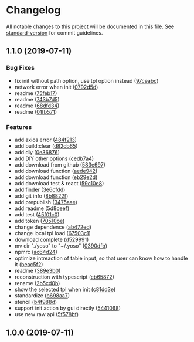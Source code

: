 # Changelog

All notable changes to this project will be documented in this file. See [standard-version](https://github.com/conventional-changelog/standard-version) for commit guidelines.

## 1.1.0 (2019-07-11)


### Bug Fixes

* fix init without path option, use tpl option instead ([97ceabc](https://github.com/Linjovi/yoso/commit/97ceabc))
* network error when init ([0792d5d](https://github.com/Linjovi/yoso/commit/0792d5d))
* readme ([75feb17](https://github.com/Linjovi/yoso/commit/75feb17))
* readme ([743b7d5](https://github.com/Linjovi/yoso/commit/743b7d5))
* readme ([68dfd34](https://github.com/Linjovi/yoso/commit/68dfd34))
* readme ([01fb571](https://github.com/Linjovi/yoso/commit/01fb571))


### Features

* add axios error ([484f213](https://github.com/Linjovi/yoso/commit/484f213))
* add build:clear ([d82cb65](https://github.com/Linjovi/yoso/commit/d82cb65))
* add diy ([0e36876](https://github.com/Linjovi/yoso/commit/0e36876))
* add DIY other options ([cedb7a4](https://github.com/Linjovi/yoso/commit/cedb7a4))
* add download from github ([583e697](https://github.com/Linjovi/yoso/commit/583e697))
* add download function ([aede942](https://github.com/Linjovi/yoso/commit/aede942))
* add download function ([eb29e2d](https://github.com/Linjovi/yoso/commit/eb29e2d))
* add download test & react ([59c10e8](https://github.com/Linjovi/yoso/commit/59c10e8))
* add finder ([3e6cfdd](https://github.com/Linjovi/yoso/commit/3e6cfdd))
* add git info ([8b8822f](https://github.com/Linjovi/yoso/commit/8b8822f))
* add prepublish ([3475aae](https://github.com/Linjovi/yoso/commit/3475aae))
* add readme ([5d8ceef](https://github.com/Linjovi/yoso/commit/5d8ceef))
* add test ([45f01c0](https://github.com/Linjovi/yoso/commit/45f01c0))
* add token ([70510be](https://github.com/Linjovi/yoso/commit/70510be))
* change dependence ([ab472ed](https://github.com/Linjovi/yoso/commit/ab472ed))
* change local tpl load ([67503c1](https://github.com/Linjovi/yoso/commit/67503c1))
* download complete ([d529991](https://github.com/Linjovi/yoso/commit/d529991))
* mv dir "./yoso" to "~/.yoso" ([0390dfb](https://github.com/Linjovi/yoso/commit/0390dfb))
* npmrc ([ac64d24](https://github.com/Linjovi/yoso/commit/ac64d24))
* optimize intreaction of table input, so that user can know how to handle it ([beac5f2](https://github.com/Linjovi/yoso/commit/beac5f2))
* readme ([389e3b0](https://github.com/Linjovi/yoso/commit/389e3b0))
* reconstruction with typescript ([cb65872](https://github.com/Linjovi/yoso/commit/cb65872))
* rename ([2b5cd0b](https://github.com/Linjovi/yoso/commit/2b5cd0b))
* show the selected tpl when init ([c81dd3e](https://github.com/Linjovi/yoso/commit/c81dd3e))
* standardize ([b698aa7](https://github.com/Linjovi/yoso/commit/b698aa7))
* stencil ([b4f988d](https://github.com/Linjovi/yoso/commit/b4f988d))
* support init action by gui directly ([5441068](https://github.com/Linjovi/yoso/commit/5441068))
* use new raw api ([5f578bf](https://github.com/Linjovi/yoso/commit/5f578bf))



## 1.0.0 (2019-07-11)
